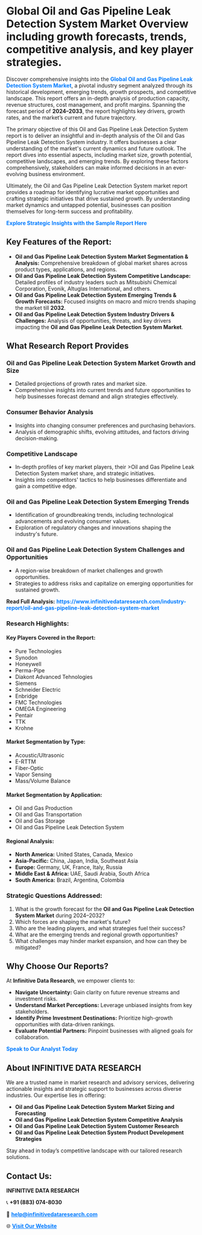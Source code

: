 <h1>Global Oil and Gas Pipeline Leak Detection System Market Overview including growth forecasts, trends, competitive analysis, and key player strategies.</h1>
<p>
Discover comprehensive insights into the 
<a href="https://www.infinitivedataresearch.com/industry-report/oil-and-gas-pipeline-leak-detection-system-market" rel="dofollow" style="color: #007BFF; text-decoration: none;"><strong>Global Oil and Gas Pipeline Leak Detection System Market</strong></a>, a pivotal industry segment analyzed through its historical development, emerging trends, growth prospects, and competitive landscape. This report offers an in-depth analysis of production capacity, revenue structures, cost management, and profit margins. Spanning the forecast period of <strong>2024–2033</strong>, the report highlights key drivers, growth rates, and the market’s current and future trajectory.
</p>
<p>
The primary objective of this Oil and Gas Pipeline Leak Detection System report is to deliver an insightful and in-depth analysis of the Oil and Gas Pipeline Leak Detection System industry. It offers businesses a clear understanding of the market's current dynamics and future outlook. The report dives into essential aspects, including market size, growth potential, competitive landscapes, and emerging trends. By exploring these factors comprehensively, stakeholders can make informed decisions in an ever-evolving business environment.
</p>
<p>
Ultimately, the Oil and Gas Pipeline Leak Detection System market report provides a roadmap for identifying lucrative market opportunities and crafting strategic initiatives that drive sustained growth. By understanding market dynamics and untapped potential, businesses can position themselves for long-term success and profitability.
</p>
<p>
<a href="https://www.infinitivedataresearch.com/request-sample/reportId=104402" style="color: #007BFF; text-decoration: none;"><strong>Explore Strategic Insights with the Sample Report Here</strong></a>
</p>

<h2>Key Features of the Report:</h2>
<ul>
<li><strong>Oil and Gas Pipeline Leak Detection System Market Segmentation & Analysis:</strong> Comprehensive breakdown of global market shares across product types, applications, and regions.</li>
<li><strong>Oil and Gas Pipeline Leak Detection System Competitive Landscape:</strong> Detailed profiles of industry leaders such as Mitsubishi Chemical Corporation, Evonik, Altuglas International, and others.</li>
<li><strong>Oil and Gas Pipeline Leak Detection System Emerging Trends & Growth Forecasts:</strong> Focused insights on macro and micro trends shaping the market till <strong>2032</strong>.</li>
<li><strong>Oil and Gas Pipeline Leak Detection System Industry Drivers & Challenges:</strong> Analysis of opportunities, threats, and key drivers impacting the <strong>Oil and Gas Pipeline Leak Detection System Market</strong>.</li>
</ul>

<h2>What Research Report Provides</h2>
<h3>Oil and Gas Pipeline Leak Detection System Market Growth and Size</h3>
<ul>
<li>Detailed projections of growth rates and market size.</li>
<li>Comprehensive insights into current trends and future opportunities to help businesses forecast demand and align strategies effectively.</li>
</ul>

<h3>Consumer Behavior Analysis</h3>
<ul>
<li>Insights into changing consumer preferences and purchasing behaviors.</li>
<li>Analysis of demographic shifts, evolving attitudes, and factors driving decision-making.</li>
</ul>

<h3>Competitive Landscape</h3>
<ul>
<li>In-depth profiles of key market players, their >Oil and Gas Pipeline Leak Detection System market share, and strategic initiatives.</li>
<li>Insights into competitors' tactics to help businesses differentiate and gain a competitive edge.</li>
</ul>

<h3>Oil and Gas Pipeline Leak Detection System Emerging Trends</h3>
<ul>
<li>Identification of groundbreaking trends, including technological advancements and evolving consumer values.</li>
<li>Exploration of regulatory changes and innovations shaping the industry's future.</li>
</ul>

<h3>Oil and Gas Pipeline Leak Detection System Challenges and Opportunities</h3>
<ul>
<li>A region-wise breakdown of market challenges and growth opportunities.</li>
<li>Strategies to address risks and capitalize on emerging opportunities for sustained growth.</li>
</ul>
<p><strong>Read Full Analysis:</strong> <a href="https://www.infinitivedataresearch.com/industry-report/oil-and-gas-pipeline-leak-detection-system-market" rel="dofollow" style="color: #007BFF; text-decoration: none;"><strong>https://www.infinitivedataresearch.com/industry-report/oil-and-gas-pipeline-leak-detection-system-market</strong></a></p>
<h3>Research Highlights:</h3>
<h4>Key Players Covered in the Report:</h4>
<ul><li>Pure Technologies</li><li>Synodon</li><li>Honeywell</li><li>Perma-Pipe</li><li>Diakont Advanced Tehnologies</li><li>Siemens</li><li>Schneider Electric</li><li>Enbridge</li><li>FMC Technologies</li><li>OMEGA Engineering</li><li>Pentair</li><li>TTK</li><li>Krohne</li></ul>
<h4>Market Segmentation by Type:</h4>
<ul><li>Acoustic/Ultrasonic</li><li>E-RTTM</li><li>Fiber-Optic</li><li>Vapor Sensing</li><li>Mass/Volume Balance</li></ul>
<h4>Market Segmentation by Application:</h4>
<ul><li>Oil and Gas Production</li><li>Oil and Gas Transportation</li><li>Oil and Gas Storage</li><li>Oil and Gas Pipeline Leak Detection System</li></ul>

<h4>Regional Analysis:</h4>
<ul>
<li><strong>North America:</strong> United States, Canada, Mexico</li>
<li><strong>Asia-Pacific:</strong> China, Japan, India, Southeast Asia</li>
<li><strong>Europe:</strong> Germany, UK, France, Italy, Russia</li>
<li><strong>Middle East & Africa:</strong> UAE, Saudi Arabia, South Africa</li>
<li><strong>South America:</strong> Brazil, Argentina, Colombia</li>
</ul>

<h3>Strategic Questions Addressed:</h3>
<ol>
<li>What is the growth forecast for the <strong>Oil and Gas Pipeline Leak Detection System Market</strong> during 2024–2032?</li>
<li>Which forces are shaping the market's future?</li>
<li>Who are the leading players, and what strategies fuel their success?</li>
<li>What are the emerging trends and regional growth opportunities?</li>
<li>What challenges may hinder market expansion, and how can they be mitigated?</li>
</ol>

<h2>Why Choose Our Reports?</h2>
<p>At <strong>Infinitive Data Research</strong>, we empower clients to:</p>
<ul>
<li><strong>Navigate Uncertainty:</strong> Gain clarity on future revenue streams and investment risks.</li>
<li><strong>Understand Market Perceptions:</strong> Leverage unbiased insights from key stakeholders.</li>
<li><strong>Identify Prime Investment Destinations:</strong> Prioritize high-growth opportunities with data-driven rankings.</li>
<li><strong>Evaluate Potential Partners:</strong> Pinpoint businesses with aligned goals for collaboration.</li>
</ul>
<p><a href="https://www.infinitivedataresearch.com/industry-report/oil-and-gas-pipeline-leak-detection-system-market" rel="dofollow" style="color: #007BFF; text-decoration: none;"><strong>Speak to Our Analyst Today</strong></a></p>

<h2>About INFINITIVE DATA RESEARCH</h2>
<p>We are a trusted name in market research and advisory services, delivering actionable insights and strategic support to businesses across diverse industries. Our expertise lies in offering:</p>
<ul>
<li><strong>Oil and Gas Pipeline Leak Detection System Market Sizing and Forecasting</strong></li>
<li><strong>Oil and Gas Pipeline Leak Detection System Competitive Analysis</strong></li>
<li><strong>Oil and Gas Pipeline Leak Detection System Customer Research</strong></li>
<li><strong>Oil and Gas Pipeline Leak Detection System Product Development Strategies</strong></li>
</ul>
<p>Stay ahead in today’s competitive landscape with our tailored research solutions.</p>

<h2>Contact Us:</h2>
<p><strong>INFINITIVE DATA RESEARCH</strong></p>
<p>📞 <strong>+91 (883) 074-8030</strong></p>
<p>📧 <strong><a href="mailto:help@infinitivedataresearch.com" style="color: #007BFF;">help@infinitivedataresearch.com</a></strong></p>
<p>🌐 <strong><a href="https://www.infinitivedataresearch.com" rel="dofollow" style="color: #007BFF;">Visit Our Website</a></strong></p>